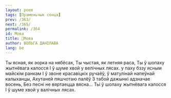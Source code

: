 ```yaml
---
layout: poem
tags: [Праменьчык сонца]
prev: /363/
next: /365/
permalink: /364
id: Мова
title: 🚧Мова
author: ВОЛЬГА ДАНІЛАВА
lang: be
---
```



Ты ясная, як эорка на нябёсах,
Ты чыстая, як летняя раса, Ты ў шопаху жытнёвага калосся I ў шуме хвой у велічных лясах.
у паху бззу ясным майскім ранкам
I ў звоне красавіцкіх ручаёў, ў матулінай напеўнай калыханцы, Ахутаней пяшчотаю палёў
3 табой дажынкі адзначае восень, Без песні не вяртаецца вясна...
Тьі ў шолаху жытнёвага калосся
I ў шуме хвой у валічных лясах.
